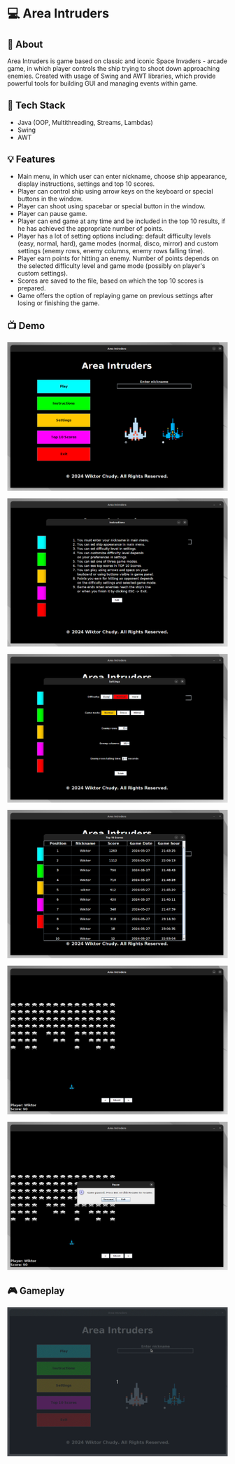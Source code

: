 
# 💻 Area Intruders

## 👀 About

Area Intruders is game based on classic and iconic Space Invaders - arcade game, in which player controls the ship trying to shoot down approaching enemies. Created with usage of Swing and AWT libraries, which provide powerful tools for building GUI and managing events within game.


## 🔧 Tech Stack

- Java (OOP, Multithreading, Streams, Lambdas)
- Swing
- AWT


## 💡 Features

- Main menu, in which user can enter nickname, choose ship appearance, display instructions, settings and top 10 scores.
- Player can control ship using arrow keys on the keyboard or special buttons in the window.
- Player can shoot using spacebar or special button in the window.
- Player can pause game.
- Player can end game at any time and be included in the top 10 results, if he has achieved the appropriate number of points.
- Player has a lot of setting options including: default difficulty levels (easy, normal, hard), game modes (normal, disco, mirror) and custom settings (enemy rows, enemy columns, enemy rows falling time). 
- Player earn points for hitting an enemy. Number of points depends on the selected difficulty level and game mode (possibly on player's custom settings).
- Scores are saved to the file, based on which the top 10 scores is prepared.
- Game offers the option of replaying game on previous settings after losing or finishing the game.


## 📺 Demo

![](./demo/1.png)

![](./demo/2.png)

![](./demo/3.png)

![](./demo/4.png)

![](./demo/5.png)

![](./demo/6.png)

## 🎮 Gameplay

![](./demo/1.gif)
